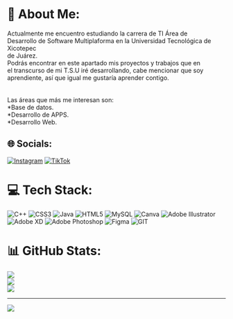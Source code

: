 # 💫 About Me:
Actualmente me encuentro estudiando la carrera de TI Área de <br>Desarrollo de Software Multiplaforma en la Universidad Tecnológica de Xicotepec <br>de Juárez.<br>Podrás encontrar en este apartado mis proyectos y trabajos que en <br>el transcurso de mi T.S.U iré desarrollando, cabe mencionar que soy<br>aprendiente, así que igual me gustaría aprender contigo.<br><br><br>Las áreas que más me interesan son:<br>*Base de datos.<br>*Desarrollo de APPS.<br>*Desarrollo Web.


## 🌐 Socials:
 [![Instagram](https://img.shields.io/badge/Instagram-%23E4405F.svg?logo=Instagram&logoColor=white)](https://instagram.com/islasmar.4) [![TikTok](https://img.shields.io/badge/TikTok-%23000000.svg?logo=TikTok&logoColor=white)](https://tiktok.com/@@16mariano8) 

# 💻 Tech Stack:
![C++](https://img.shields.io/badge/c++-%2300599C.svg?style=for-the-badge&logo=c%2B%2B&logoColor=white) ![CSS3](https://img.shields.io/badge/css3-%231572B6.svg?style=for-the-badge&logo=css3&logoColor=white) ![Java](https://img.shields.io/badge/java-%23ED8B00.svg?style=for-the-badge&logo=java&logoColor=white) ![HTML5](https://img.shields.io/badge/html5-%23E34F26.svg?style=for-the-badge&logo=html5&logoColor=white) ![MySQL](https://img.shields.io/badge/mysql-%2300f.svg?style=for-the-badge&logo=mysql&logoColor=white) ![Canva](https://img.shields.io/badge/Canva-%2300C4CC.svg?style=for-the-badge&logo=Canva&logoColor=white) ![Adobe Illustrator](https://img.shields.io/badge/adobeillustrator-%23FF9A00.svg?style=for-the-badge&logo=adobeillustrator&logoColor=white) ![Adobe XD](https://img.shields.io/badge/Adobe%20XD-470137?style=for-the-badge&logo=Adobe%20XD&logoColor=#FF61F6) ![Adobe Photoshop](https://img.shields.io/badge/adobephotoshop-%2331A8FF.svg?style=for-the-badge&logo=adobephotoshop&logoColor=white) 	![Figma](https://img.shields.io/badge/figma-%23F24E1E.svg?style=for-the-badge&logo=figma&logoColor=white) ![GIT](https://img.shields.io/badge/Git-fc6d26?style=for-the-badge&logo=git&logoColor=white)
# 📊 GitHub Stats:
![](https://github-readme-stats.vercel.app/api?username=Islasmar&theme=darcula&hide_border=false&include_all_commits=false&count_private=false)<br/>
![](https://github-readme-streak-stats.herokuapp.com/?user=Islasmar&theme=darcula&hide_border=false)<br/>
![](https://github-readme-stats.vercel.app/api/top-langs/?username=Islasmar&theme=darcula&hide_border=false&include_all_commits=false&count_private=false&layout=compact)

---
[![](https://visitcount.itsvg.in/api?id=Islasmar&icon=0&color=0)](https://visitcount.itsvg.in)

<!-- Proudly created with GPRM ( https://gprm.itsvg.in ) -->
